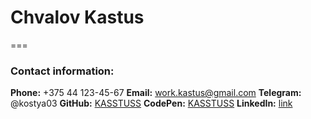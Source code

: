 # Chvalov Kastus

===

### Contact information:

**Phone:** +375 44 123-45-67
**Email:** work.kastus@gmail.com
**Telegram:** @kostya03
**GitHub:** [KASSTUSS](https://github.com/KASSTUSS)
**CodePen:** [KASSTUSS](https://codepen.io/KASSTUSS)
**LinkedIn:** [link](https://www.linkedin.com/in/kastus-chvalov-3255a6269/)